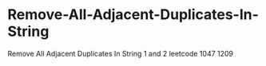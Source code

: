 # Remove-All-Adjacent-Duplicates-In-String
Remove All Adjacent Duplicates In String 1 and 2 leetcode 1047 1209

